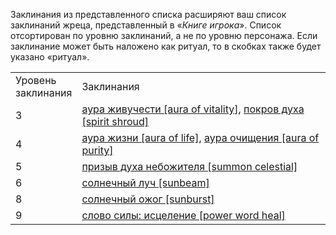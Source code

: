 Заклинания из представленного списка расширяют ваш список заклинаний жреца, представленный в «_Книге игрока_». Список отсортирован по уровню заклинаний, а не по уровню персонажа. Если заклинание может быть наложено как ритуал, то в скобках также будет указано «ритуал».

  

|   |   |
|---|---|
|Уровень  <br>заклинания|Заклинания|
|3|[аура живучести [aura of vitality]](https://dnd.su/spells/3-aura_of_vitality/), [покров духа [spirit shroud]](https://dnd.su/spells/3051-spirit_shroud/)|
|4|[аура жизни [aura of life]](https://dnd.su/spells/4-aura_of_life/), [аура очищения [aura of purity]](https://dnd.su/spells/5-aura_of_purity/)|
|5|[призыв духа небожителя [summon celestial]](https://dnd.su/spells/3066-summon_celestial/)|
|6|[солнечный луч [sunbeam]](https://dnd.su/spells/329-sunbeam/)|
|8|[солнечный ожог [sunburst]](https://dnd.su/spells/330-sunburst/)|
|9|[слово силы: исцеление [power word heal]](https://dnd.su/spells/320-power_word_heal/)|